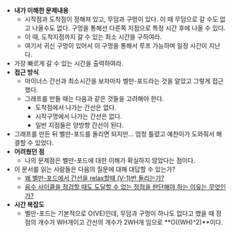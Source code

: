 - **내가 이해한 문제내용**
  - 시작점과 도착점이 정해져 있고, 무덤과 구멍이 있다. 이 때 무덤으로 갈 수도 없고 나올수도 없다. 구멍을 통해선 다른쪽 지점으로 특정 시간 후에 나올 수 있다.
  - 이 때, 도착지점까지 갈 수 있는 최소 시간을 구하여라.
  - 여기서 귀신 구멍이 있어서 이 구멍을 통해서 루프 가능하며 일정 시간이 지난다.
- 가장 빠르게 갈 수 있는 시간을 출력하여라.
- **접근 방식**
  - 마이너스 간선과 최소시간을 보자마자 벨만-포드라는 것을 알았고 그렇게 접근했다.
  - 그래프를 만들 때는 다음과 같은 것들을 고려해야 한다.
    - 도착점에서 나가는 간선은 없다.
    - 시작구멍에서 나가는 간선은 없다.
    - 일반 지점들은 양방향 간선이 된다.
- 그래프를 만든 뒤 벨만-포드를 돌리면 되지만… 엄청 틀렸고 예찬이가 도와줘서 해결할 수 있었다.
- **어려웠던 점**
  - 나의 문제점은 벨만-포드에 대한 이해가 확실하지 않았다는 점이다.
- 이 문서를 읽는 사람들은 다음의 질문에 대해 대답할 수 있는가?
    - <u>왜 벨만-포드에서 간선을 relax할때 (V-1)번 돌리는가?</u>
  - <u>음수 사이클을 점검할 때도 도달할 수 없는 정점을 판단해야 하는 이유는 무엇인가?</u>
- **시간 복잡도**
  - 벨만-포드는 기본적으로 O(VE)인데, 무덤과 구멍이 하나도 없다고 했을 때 정점의 개수가 WH개이고 간선의 개수가 2WH개 임으로 **O((WH)^2)**이다.
